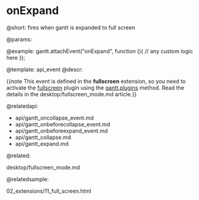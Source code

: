 onExpand
=============


@short:
	fires when gantt is expanded to full screen

@params:

@example:
gantt.attachEvent("onExpand", function (){
    // any custom logic here
});

@template:	api_event
@descr:

{{note This event is defined in the **fullscreen** extension, so you need to activate the [fullscreen](desktop/extensions_list.md#fullscreen) plugin using the [gantt.plugins](api/gantt_plugins.md) method. Read the details in the desktop/fullscreen_mode.md article.}}




@relatedapi:

- api/gantt_oncollapse_event.md
- api/gantt_onbeforecollapse_event.md
- api/gantt_onbeforeexpand_event.md
- api/gantt_collapse.md
- api/gantt_expand.md

@related:

desktop/fullscreen_mode.md

@relatedsample:

02_extensions/11_full_screen.html